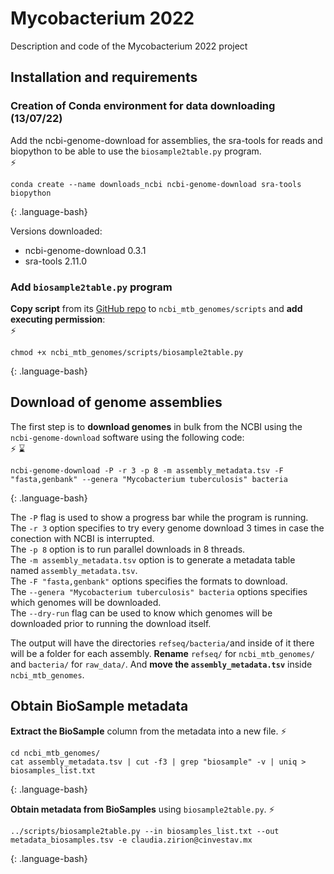 # Mycobacterium 2022

Description and code of the Mycobacterium 2022 project

## Installation and requirements

### Creation of Conda environment for data downloading (13/07/22)

Add the ncbi-genome-download for assemblies, the sra-tools for reads and biopython to be able to 
use the  `biosample2table.py` program.  
:zap:
~~~
conda create --name downloads_ncbi ncbi-genome-download sra-tools biopython
~~~
{: .language-bash}

Versions downloaded:
- ncbi-genome-download 0.3.1
- sra-tools 2.11.0

### Add `biosample2table.py` program

**Copy script** from its [GitHub repo](https://github.com/stajichlab/biosample_metadata/blob/main/scripts/biosample2table.py)
to `ncbi_mtb_genomes/scripts` and **add executing permission**:  
:zap:
~~~
chmod +x ncbi_mtb_genomes/scripts/biosample2table.py
~~~
{: .language-bash}


## Download of genome assemblies

The first step is to **download genomes** in bulk from the NCBI using the `ncbi-genome-download` software using the following code:  
⚡ ⌛
~~~
ncbi-genome-download -P -r 3 -p 8 -m assembly_metadata.tsv -F "fasta,genbank" --genera "Mycobacterium tuberculosis" bacteria
~~~
{: .language-bash}

The `-P` flag is used to show a progress bar while the program is running. 
The `-r 3` option specifies to try every genome download 3 times in case the conection with NCBI is interrupted.  
The `-p 8` option is to run parallel downloads in 8 threads.  
The `-m assembly_metadata.tsv` option is to generate a metadata table named `assembly_metadata.tsv`.  
The `-F "fasta,genbank"` options specifies the formats to download.  
The `--genera "Mycobacterium tuberculosis" bacteria` options specifies which genomes will be downloaded.  
The `--dry-run` flag can be used to know which genomes will be downloaded prior to running the download itself.  

The output will have the directories `refseq/bacteria/`and inside of it there will be a folder for each assembly. 
**Rename** `refseq/` for `ncbi_mtb_genomes/` and `bacteria/` for `raw_data/`. And **move the `assembly_metadata.tsv`** inside `ncbi_mtb_genomes`.

## Obtain BioSample metadata

**Extract the BioSample** column from the metadata into a new file.
⚡
~~~
cd ncbi_mtb_genomes/
cat assembly_metadata.tsv | cut -f3 | grep "biosample" -v | uniq > biosamples_list.txt
~~~
{: .language-bash}

**Obtain metadata from BioSamples** using `biosample2table.py`.
⚡
~~~
../scripts/biosample2table.py --in biosamples_list.txt --out metadata_biosamples.tsv -e claudia.zirion@cinvestav.mx
~~~
{: .language-bash}

